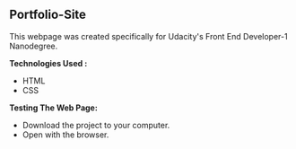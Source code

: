 ## Portfolio-Site

This webpage was created specifically for Udacity's Front End Developer-1 Nanodegree.

**Technologies Used :**
* HTML
* CSS

**Testing The Web Page:**
* Download the project to your computer.
* Open with the browser.

